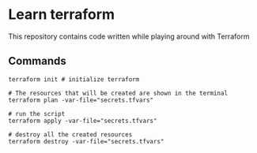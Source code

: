 # Learn terraform

This repository contains code written while playing around with Terraform

## Commands

```
terraform init # initialize terraform

# The resources that will be created are shown in the terminal
terraform plan -var-file="secrets.tfvars"

# run the script
terraform apply -var-file="secrets.tfvars"

# destroy all the created resources
terraform destroy -var-file="secrets.tfvars"
```
